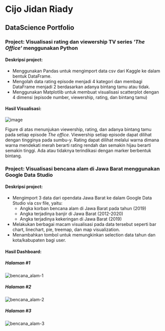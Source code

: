 # Cijo Jidan Riady
## DataScience Portfolio

### Project: Visualisasi rating dan viewership TV series *'The Office'* menggunakan Python
#### Deskripsi project:
+ Menggunakan Pandas untuk mengimport data csv dari Kaggle ke dalam bentuk DataFrame.
+ Mengolah data rating episode menjadi 4 kategori dan membagi DataFrame menjadi 2 berdasarkan adanya bintang tamu atau tidak.
+ Menggunakan Matplotlib untuk membuat visualisasi scatterplot dengan 4 dimensi (episode number, viewership, rating, dan bintang tamu)

#### Hasil Visualisasi:
![image](https://user-images.githubusercontent.com/80349832/138271826-49dfdc95-c309-4771-940f-93f2482ea0fe.png)

  Figure di atas menunjukan viewership, rating, dan adanya bintang tamu pada setiap episode *The office*. Viewership setiap episode dapat dilihat dengan tingginya pada sumbu-y. Rating dapat dilihat melalui warna dimana warna mendekati merah berarti rating rendah dan semakin hijau berarti semakin tinggi. Ada atau tidaknya terindikasi dengan marker berbentuk bintang.


### Project: Visualisasi bencana alam di Jawa Barat menggunakan Google Data Studio
#### Deskripsi project:
+ Mengimport 3 data dari opendata Jawa Barat ke dalam Google Data Studio via csv file, yaitu:
  - Angka korban bencana alam di Jawa Barat pada tahun (2019)
  - Angka terjadinya banjir di Jawa Barat (2012-2020)
  - Angka terjadinya kekeringan di Jawa Barat (2019)
+ Melakukan berbagai macam visualisasi pada data tersebut seperti bar chart, linechart, pie, treemap, dan map visualization.
+ Menambahkan tombol untuk memungkinkan selection data tahun dan kota/kabupaten bagi user.

#### Hasil Dashboard:
##### Halaman #1
![bencana_alam-1](https://user-images.githubusercontent.com/80349832/138287827-f1c164b2-96cf-41f4-aec6-a3c7a058c2b6.jpg)

##### Halaman #2
![bencana_alam-2](https://user-images.githubusercontent.com/80349832/138287850-ec9cb166-351e-4431-9a58-b59cb8ca3f5d.jpg)

##### Halaman #3
![bencana_alam-3](https://user-images.githubusercontent.com/80349832/138287866-c45dc796-6927-40f3-9563-6f126c959cf2.jpg)
